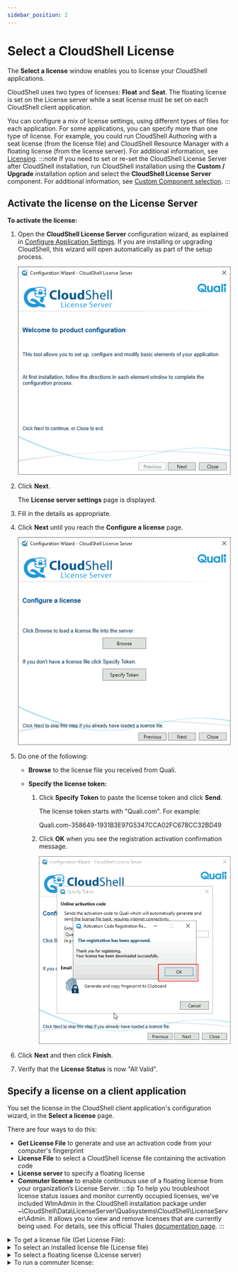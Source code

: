 ```yaml
---
sidebar_position: 2
---
```


# Select a CloudShell License

The **Select a license** window enables you to license your CloudShell applications.

CloudShell uses two types of licenses: **Float** and **Seat**. The floating license is set on the License server while a seat license must be set on each CloudShell client application.

You can configure a mix of license settings, using different types of files for each application. For some applications, you can specify more than one type of license. For example, you could run CloudShell Authoring with a seat license (from the license file) and CloudShell Resource Manager with a floating license (from the license server). For additional information, see [Licensing](../../../admin/cloudshell-manage-dashboard/licensing.md).
:::note
If you need to set or re-set the CloudShell License Server after CloudShell installation, run CloudShell installation using the **Custom / Upgrade** installation option and select the **CloudShell License Server** component. For additional information, see [Custom Component selection](../complete-install/install-cloudshell/select-components.md#custom-component-selection).
:::
## Activate the license on the License Server

**To activate the license:**

1. Open the **CloudShell License Server** configuration wizard, as explained in [Configure Application Settings](./configure-app-settings.md). If you are installing or upgrading CloudShell, this wizard will open automatically as part of the setup process.
    
    ![](/Images/IG2/LicenseServerConfigWizard.png)
    
2. Click **Next**.
    
    The **License server settings** page is displayed.
    
3. Fill in the details as appropriate.
4. Click **Next** until you reach the **Configure a license** page.
    
    ![](/Images/IG2/LicenseServerConfigWizardConfigureLicense.png)
    
5. Do one of the following:
    
    - **Browse** to the license file you received from Quali.
    - **Specify the license token:**
        
        1. Click **Specify Token** to paste the license token and click **Send**.
            
            The license token starts with "Quali.com". For example:
            
            Quali.com-358649-1931B3E97G5347CCA02FC678CC32BD49
            
        2. Click **OK** when you see the registration activation confirmation message.
            
            ![](/Images/IG2/LicenseServerConfigWizardConfirmation.png)
            
6. Click **Next** and then click **Finish**.
7. Verify that the **License Status** is now "All Valid".

## Specify a license on a client application

You set the license in the CloudShell client application's configuration wizard, in the **Select a license** page.

There are four ways to do this:

- **Get License File** to generate and use an activation code from your computer's fingerprint
- **License File** to select a CloudShell license file containing the activation code
- **License server** to specify a floating license
- **Commuter license** to enable continuous use of a floating license from your organization’s License Server.
:::tip
To help you troubleshoot license status issues and monitor currently occupied licenses, we've included WlmAdmin in the CloudShell installation package under ~\\CloudShell\\Data\\LicenseServer\\Qualisystems\\CloudShell\\LicenseServer\\Admin. It allows you to view and remove licenses that are currently being used. For details, see this official Thales [documentation page](https://docs.sentinel.thalesgroup.com/softwareandservices/rms/RMSDocumentation/SysAdmin/Content/WlmAdmin_Admin.htm).
:::
<details>
<summary>To get a license file (Get License File):</summary>

1. Click the **Get License File** button.
    
    ![](/Images/IG2/LicenseServerConfigWizardGetLicense.png)
    
    The **Specify Token** dialog box is displayed.
    
    ![](/Images/IG2/Configuring-CloudShell-Sandbox_3.png)
    

2. In the **Online Activation Code** section, click the **Send** button to automatically generate an activation code from your computer’s fingerprint.
    
    If you don't have a computer fingerprint, perform the following:
    
    1. Open the `C:\Program Files (x86)\QualiSystems\Licenses\` folder and make sure the `ActivatedLicense_<version#>.lsn` file doesn’t exist. If it exists, rename it.
        
    2. In the **Online Activation Code** section, in the **Enter Activation Code** field, enter the activation code you received from Quali and click **Send**.
        
        A new `ActivatedLicense_<version#>.lsn` file is created in the `QualiSystems\Licenses` folder, listing all of your seat's features.
        
    3. If Quali Server and CloudShell License Server are installed on the same machine and you have two activation codes, one for Quali Server and one for the clients, rename the newly created `ActivatedLicense_<version#>.lsn` file.
        
3. In the **Email Fingerprint** section, click **Copy fingerprint to Clipboard** to generate a fingerprint manually that you can send to QualiSystems, and have Quali send you the license file by email.
4. Copy the license file to your computer.
5. Click the **Browse** button next to the **License File** field to specify the location of the license file.

You can also use the fingerprint utility to generate a fingerprint.

**To acquire the machine’s fingerprint:**

1. Open the `Utilities\Licensing\Fingerprint Viewer` folder from the installation package.
2. Double-click `Fingerprint.exe` to run the **Fingerprint** utility.
    
    The **Fingerprint** window opens with PC name and unique ID:
    
    ![](/Images/IG2/Configuring-CloudShell-Sandbox_4.png)
    
3. Click **Copy fingerprint to Clipboard**.
4. Paste the text to a file.
5. Send this copied information to Quali headquarters. In response, an email message which includes the license file is sent to your email address.

:::note
Make sure that your version of the `Fingerprint.exe` file matches the CloudShell installation version.
:::
</details>
<details>
<summary>
To select an installed license file (License file)
</summary>
1. For a single station (“seat”) license, you can either specify an installed license, or request a license based on your computer’s ID.
2. If you already have a license installed, click **Browse** to search for and select the license file. The path to the selected license file is displayed in the **specify the location of your license file** field.
    
    ![](/Images/IG2/Configuring-CloudShell-Sandbox_2.png)
</details>    
<details>
<summary>
To select a floating license (License server)
</summary>
1. Select **License Server** to use a floating license from your organization’s License server.
    
    ![](/Images/IG2/Configuring-CloudShell-Sandbox_1.png)
    
2. Enter the name or IP **Address** of the machine where the License Server is installed.
3. Leave the **Port** field value with the default (5093).
</details>
<details>
<summary>
To run a commuter license:
</summary>
- Select **Commuter License** to enable continuous use of a floating license from your organization’s License Server.
    
    ![](/Images/IG2/Configuring-CloudShell-Sandbox_5.png)
</details>
